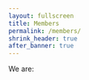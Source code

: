 ```yaml
---
layout: fullscreen
title: Members
permalink: /members/
shrink_header: true
after_banner: true
---
```


We are: 
